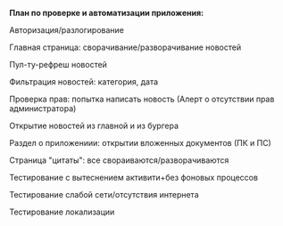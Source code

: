**План по проверке и автоматизации приложения:**

Авторизация/разлогирование

Главная страница: сворачивание/разворачивание новостей

Пул-ту-рефреш новостей

Фильтрация новостей: категория, дата

Проверка прав: попытка написать новость (Алерт о отсутствии прав администратора)

Открытие новостей из главной и из бургера

Раздел о приложениии: открытии вложенных документов (ПК и ПС)

Страница "цитаты": все свораиваются/разворачиваются


Тестирование с вытеснением активити+без фоновых процессов

Тестирование слабой сети/отсутствия интернета

Тестирование локализации
